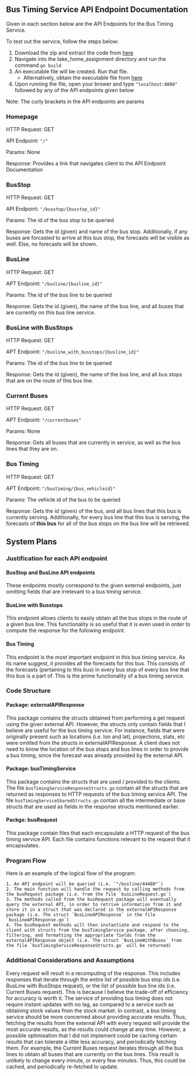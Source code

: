 ## Bus Timing Service API Endpoint Documentation

Given in each section below are the API Endpoints for the Bus Timing Service.

To test out the service, follow the steps below:
  1. Download the zip and extract the code from [here](https://github.com/BryannYeap/take_home_assignment)
  2. Navigate into the take_home_assignment directory and run the command `go build`
  3. An executable file will be created. Run that file. 
      - Alternatively, obtain the executable file from [here](https://github.com/BryannYeap/take_home_assignment/releases/tag/v1)
  4. Upon running the file, open your brower and type `"localhost:8080"` followed by any of the API endpoints given below

Note: The curly brackets in the API endpoints are params

### Homepage

HTTP Request: GET

API Endpoint: `"/"`

Params: None

Response: Provides a link that navigates client to the API Endpoint Documentation

### BusStop

HTTP Request: GET

API Endpoint: `"/busstop/{busstop_id}"`

Params: The id of the bus stop to be queried

Response: Gets the id (given) and name of the bus stop. Additionally, if any buses are forcasted to arrive at this bus stop, the forecasts will be visible as well. Else, no forecasts will be shown.

### BusLine

HTTP Request: GET

APT Endpoint: `"/busline/{busline_id}"`

Params: The id of the bus line to be queried

Response: Gets the id (given), the name of the bus line, and all buses that are currently on this bus line service.

### BusLine with BusStops

HTTP Request: GET

APT Endpoint: `"/busline_with_busstops/{busline_id}"`

Params: The id of the bus line to be queried

Response: Gets the id (given), the name of the bus line, and all bus stops that are on the route of this bus line.

### Current Buses

HTTP Request: GET

APT Endpoint: `"/currentbuses"`

Params: None

Response: Gets all buses that are currently in service, as well as the bus lines that they are on.

### Bus Timing

HTTP Request: GET

APT Endpoint: `"/bustiming/{bus_vehicleid}"`

Params: The vehicle id of the bus to be queried

Response: Gets the id (given) of the bus, and all bus lines that this bus is currently serving. Additionally, for every bus line that this bus is serving, the forecasts of __this bus__ for all of the bus stops on the bus line will be retrieved.

## System Plans

### Justification for each API endpoint

#### BusStop and BusLine API endpoints

These endpoints mostly correspond to the given external endpoints, just omitting fields that are irrelevant to a bus timing service.

#### BusLine with Busstops

This endpoint allows clients to easily obtain all the bus stops in the route of a given bus line. This functionality is so useful that it is even used in order to compute the response for the following endpoint.

#### Bus Timing

This endpoint is the most important endpoint in this bus timing service. As its name suggest, it provides all the forecasts for this bus. This consists of the forecasts (pertaining to this bus) in every bus stop of every bus line that this bus is a part of. This is the prime functionality of a bus timing service. 

### Code Structure

#### Package: externalAPIResponse

This package contains the structs obtained from performing a get request using the given external API. However, the structs only contain fields that I believe are useful for the bus timing service. For instance, fields that were originally present such as locations (i.e. lon and lat), projections, stats, etc were omitted from the structs in externalAPIResponse. A client does not need to know the location of the bus stops and bus lines in order to provide a bus timing, since the forecast was already provided by the external API.

#### Package: busTimingService

This package contains the structs that are used / provided to the clients. The file `busTimingServiceResponseStructs.go` contain all the structs that are returned as responses to HTTP requests of the bus timing service API. The file `busTimingServiceSharedStructs.go` contain all the intermediate or base structs that are used as fields in the response structs mentioned earlier.

#### Packge: busRequest

This package contain files that each encapsulate a HTTP request of the bus timing service API. Each file contains functions relevant to the request that it encapsulates.

### Program Flow

Here is an example of the logical flow of the program:

    1. An API endpoint will be queried (i.e. `"/busline/44480"`)
    2. The main function will handle the request by calling methods from the busRequest package (i.e. from the file `busLineRequest.go`)
    3. The methods called from the busRequest package will eventually query the external API, in order to retrive information from it and store it in a struct that was declared in the externalAPIResponse package (i.e. The struct `BusLineAPIResponse` in the file `busLineAPIResponse.go`)
    4. The busRequest methods will then instantiate and respond to the client with structs from the busTimingService package, after choosing, filtering, and formatting the appropriate fields from the externalAPIResponse object (i.e. The struct `BusLineWithBuses` from the file `busTimingServiceResponseStructs.go` will be returned)

### Additional Considerations and Assumptions

Every request will result in a recomputing of the response. This includes responses that iterate through the entire list of possible bus stop ids (i.e. BusLine with BusStops request), or the list of possible bus line ids (i.e. Current Buses request). This is because I believe the trade-off of efficiency for accuracy is worth it. The service of providing bus timing does not require instant updates with no lag, as compared to a service such as obtaining stock values from the stock market. In contrast, a bus timing service should be more concerned about providing accurate results. Thus, fetching the results from the external API with every request will provide the most accurate results, as the results could change at any time. 
However, a possible optimisation that I did not implement could be caching certain results that can tolerate a little less accuracy, and periodically fetching them. For example, the Current Buses request iterates through all the bus lines to obtain all buses that are currently on the bus lines. This result is unlikely to change every minute, or every few minutes. Thus, this could be cached, and periodically re-fetched to update.
